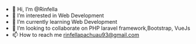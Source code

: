 - 👋 Hi, I’m @Rinfella
- 👀 I’m interested in Web Development
- 🌱 I’m currently learning Web Development
- 💞️ I’m looking to collaborate on PHP laravel framework,Bootstrap, VueJs
- 📫 How to reach me rinfellapachuau93@gmail.com

<!---
Rinfella/Rinfella is a ✨ special ✨ repository because its `README.md` (this file) appears on your GitHub profile.
You can click the Preview link to take a look at your changes.
--->
